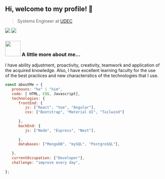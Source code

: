 ## Hi, welcome to my profile! 👋

> Systems Engineer at [UDEC](https://www.ucundinamarca.edu.co/)

[![](https://img.shields.io/badge/LinkedIn-jfelipeladino-blue)](https://www.linkedin.com/in/jfelipeladino/)
[![](https://img.shields.io/badge/Gmail-jfelipeladiino%40gmail.com-red)](mailto:jfelipeladiino@gmail.com)

### <img src="https://media.giphy.com/media/VgCDAzcKvsR6OM0uWg/giphy.gif" width="50"> A little more about me... 
<div>
 <p>
I have ability adjustment, proactivity, creativity, teamwork and application of the acquired knowledge. Also, I have excellent learning faculty for the use of the best practices and new characteristics of the technologies that I use.
</p>
</div>

```javascript
const aboutMe = {
   pronouns: "he" | "him",
   code: [ HTML, CSS, Javascript],
   technologies: {
      frontEnd: {
         js: ["React", "Vue", "Angular"],
         css: ["Bootstrap", "Material UI", "Tailwind"]
         
      },
      backEnd: {
         js: ["Node", "Express", "Nest"],
         
      },
      databases: ["MongoDB", "mySQL", "PostgreSQL"],
   
   },
   currentOccupation: ["Developer"],
   challenge: "improve every day",
   
};
```
